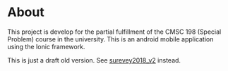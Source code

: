 # About
This project is develop for the partial fulfillment of the CMSC 198 (Special Problem) course in the university. This is an android mobile application using the Ionic framework.

This is just a draft old version. See [surevey2018_v2](https://github.com/airtorres/surevey2018_v2.0) instead.
